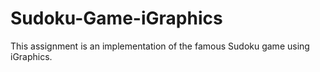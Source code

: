 # Sudoku-Game-iGraphics

This assignment is an implementation of the famous Sudoku game using iGraphics.

